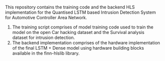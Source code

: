 This repository contains the training code and the backend HLS implementation for the Quantised LSTM based Intrusion Detection System for Automotive Controller Area Network.

1. The training script comprises of model training code used to train the model on the open Car hacking dataset and the Survival analysis dataset for intrusion detection.
2. The backend implementation comprises of the hardware implementation of the final LSTM + Dense model using hardware building blocks available in the finn-hlslib library.
